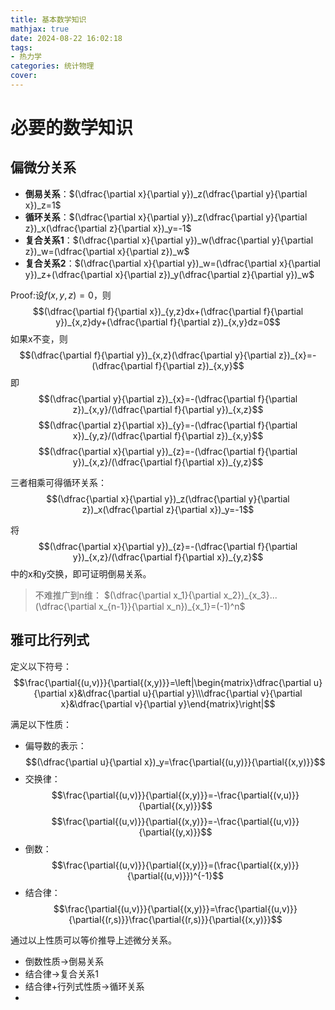 ```yaml
---
title: 基本数学知识
mathjax: true
date: 2024-08-22 16:02:18
tags: 
- 热力学
categories: 统计物理
cover:
---
```


# 必要的数学知识

## 偏微分关系
- **倒易关系**：$(\dfrac{\partial x}{\partial y})_z(\dfrac{\partial y}{\partial x})_z=1$
- **循环关系**：$(\dfrac{\partial x}{\partial y})_z(\dfrac{\partial y}{\partial z})_x(\dfrac{\partial z}{\partial x})_y=-1$
- **复合关系1**：$(\dfrac{\partial x}{\partial y})_w(\dfrac{\partial y}{\partial z})_w=(\dfrac{\partial x}{\partial z})_w$
- **复合关系2**：$(\dfrac{\partial x}{\partial y})_w=(\dfrac{\partial x}{\partial y})_z+(\dfrac{\partial x}{\partial z})_y(\dfrac{\partial z}{\partial y})_w$

Proof:设$f(x,y,z)=0$，则
$$(\dfrac{\partial f}{\partial x})_{y,z}dx+(\dfrac{\partial f}{\partial y})_{x,z}dy+(\dfrac{\partial f}{\partial z})_{x,y}dz=0$$
如果x不变，则
$$(\dfrac{\partial f}{\partial y})_{x,z}(\dfrac{\partial y}{\partial z})_{x}=-(\dfrac{\partial f}{\partial z})_{x,y}$$
即
$$(\dfrac{\partial y}{\partial z})_{x}=-(\dfrac{\partial f}{\partial z})_{x,y}/(\dfrac{\partial f}{\partial y})_{x,z}$$
$$(\dfrac{\partial z}{\partial x})_{y}=-(\dfrac{\partial f}{\partial x})_{y,z}/(\dfrac{\partial f}{\partial z})_{x,y}$$
$$(\dfrac{\partial x}{\partial y})_{z}=-(\dfrac{\partial f}{\partial y})_{x,z}/(\dfrac{\partial f}{\partial x})_{y,z}$$

三者相乘可得循环关系：
$$(\dfrac{\partial x}{\partial y})_z(\dfrac{\partial y}{\partial z})_x(\dfrac{\partial z}{\partial x})_y=-1$$

将
$$(\dfrac{\partial x}{\partial y})_{z}=-(\dfrac{\partial f}{\partial y})_{x,z}/(\dfrac{\partial f}{\partial x})_{y,z}$$
中的x和y交换，即可证明倒易关系。

> 不难推广到n维：
> $(\dfrac{\partial x_1}{\partial x_2})_{x_3}...(\dfrac{\partial x_{n-1}}{\partial x_n})_{x_1}=(-1)^n$








## 雅可比行列式
定义以下符号：
$$\frac{\partial{(u,v)}}{\partial{(x,y)}}=\left|\begin{matrix}\dfrac{\partial u}{\partial x}&\dfrac{\partial u}{\partial y}\\\dfrac{\partial v}{\partial x}&\dfrac{\partial v}{\partial y}\end{matrix}\right|$$

满足以下性质：
- 偏导数的表示：
$$(\dfrac{\partial u}{\partial x})_y=\frac{\partial{(u,y)}}{\partial{(x,y)}}$$
- 交换律：
$$\frac{\partial{(u,v)}}{\partial{(x,y)}}=-\frac{\partial{(v,u)}}{\partial{(x,y)}}$$
$$\frac{\partial{(u,v)}}{\partial{(x,y)}}=-\frac{\partial{(u,v)}}{\partial{(y,x)}}$$
- 倒数：
$$\frac{\partial{(u,v)}}{\partial{(x,y)}}=(\frac{\partial{(x,y)}}{\partial{(u,v)}})^{-1}$$
- 结合律：
$$\frac{\partial{(u,v)}}{\partial{(x,y)}}=\frac{\partial{(u,v)}}{\partial{(r,s)}}\frac{\partial{(r,s)}}{\partial{(x,y)}}$$

通过以上性质可以等价推导上述微分关系。
- 倒数性质->倒易关系
- 结合律->复合关系1
- 结合律+行列式性质->循环关系
- 